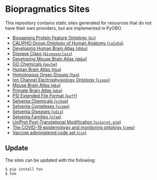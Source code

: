 # Biopragmatics Sites

This repository contains static sites generated for resources
that do not have their own providers, but are implemented in PyOBO.

- [Biosapiens Protein Feature Ontology (`bs`)](bs)
- [CALIPHO Group Ontology of Human Anatomy (`caloha`)](caloha)
- [Developing Human Brain Atlas (`dhba`)](dhba)
- [Disease Class (`diseaseclass`)](diseaseclass)
- [Developing Mouse Brain Atlas (`dmba`)](dmba)
- [GO Chemicals (`goche`)](goche)
- [Human Brain Atlas (`hba`)](hba)
- [Homologous Organ Groups (`hog`)](hog)
- [Ion Channel Electrophysiology Ontology (`icepo`)](icepo)
- [Mouse Brain Atlas (`mba`)](mba)
- [Primate Brain Atlas (`pba`)](pba)
- [PSI Extended File Format (`peff`)](peff)
- [Selventa Chemicals (`schem`)](schem)
- [Selventa Complexes (`scomp`)](scomp)
- [Selventa Diseases (`sdis`)](sdis)
- [Selventa Families (`sfam`)](sfam)
- [UniProt Post-Translational Modification (`uniprot.ptm`)](uniprot.ptm)
- [The COVID-19 epidemiology and monitoring ontology (`cemo`)](cemo)
- [Vaccine administered code set (`cvx`)](cvx)

## Update

The sites can be updated with the following:

```shell
$ pip install tox
$ tox
```
